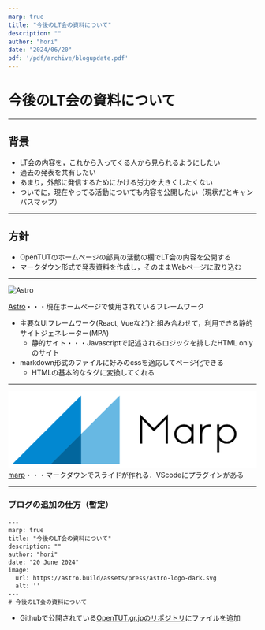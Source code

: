 ```yaml
---
marp: true
title: "今後のLT会の資料について"
description: ""
author: "hori"
date: "2024/06/20"
pdf: '/pdf/archive/blogupdate.pdf'
---
```

# 今後のLT会の資料について
---
## 背景
- LT会の内容を，これから入ってくる人から見られるようにしたい
- 過去の発表を共有したい
- あまり，外部に発信するためにかける労力を大きくしたくない
- ついでに，現在やってる活動についても内容を公開したい（現状だとキャンパスマップ）
--- 
## 方針
- OpenTUTのホームページの部員の活動の欄でLT会の内容を公開する
- マークダウン形式で発表資料を作成し，そのままWebページに取り込む
--- 
![Astro](https://astro.build/assets/press/astro-logo-dark.svg)

[Astro](https://astro.build/)・・・現在ホームページで使用されているフレームワーク
- 主要なUIフレームワーク(React, Vueなど)と組み合わせて，利用できる静的サイトジェネレーター(MPA)
    - 静的サイト・・・Javascriptで記述されるロジックを排したHTML onlyのサイト
- markdown形式のファイルに好みのcssを適応してページ化できる
    - HTMLの基本的なタグに変換してくれる
---
![Marp](https://github.com/marp-team/marp/raw/main/marp.png#gh-light-mode-only)
[marp](https://marp.app/)・・・マークダウンでスライドが作れる．VScodeにプラグインがある

---
### ブログの追加の仕方（暫定）
```
---
marp: true
title: "今後のLT会の資料について"
description: ""
author: "hori"
date: "20 June 2024"
image:
  url: https://astro.build/assets/press/astro-logo-dark.svg
  alt: ''
---
# 今後のLT会の資料について
```
- Githubで公開されている[OpenTUT.gr.jpのリポジトリ](https://github.com/OpenTUT/opentut.gr.jp)にファイルを追加